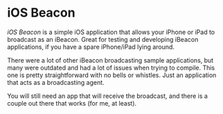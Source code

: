 # iOS Beacon
*iOS Beacon* is a simple iOS application that allows your iPhone or iPad to broadcast as an iBeacon. Great for testing and developing iBeacon applications, if you have a spare iPhone/iPad lying around.

There were a lot of other iBeacon broadcasting sample applications, but many were outdated and had a lot of issues when trying to compile. This one is pretty straightforward with no bells or whistles. Just an application that acts as a broadcasting agent.

You will still need an app that will receive the broadcast, and there is a couple out there that works (for me, at least).

